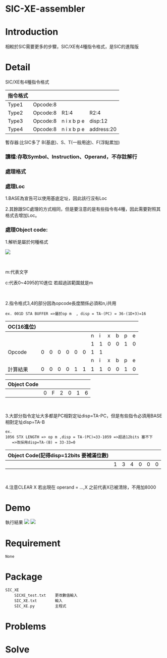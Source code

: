 SIC-XE-assembler
===
# Introduction
相較於SIC需要更多的步驟，SIC/XE有4種指令格式，是SIC的進階版

# Detail
SIC/XE有4種指令格式


| 指令格式 |  | | |
| ---|---|---|---|
| Type1 | Opcode:8 | | |
| Type2 | Opcode:8 |R1:4 |R2:4 |
| Type3 | Opcode:8 |n	i	x	b	p	e |disp:12 |
| Type4  |Opcode:8 |n	i	x	b	p	e |address:20 |

暫存器:比SIC多了 B(基底)、S、T(一般用途)、F(浮點累加)

### 讀檔:存取Symbol、Instruction、Operand，不存註解行
### 處理格式
### 處理Loc
1.BASE為宣告可以使用基底定址，因此該行沒有Loc


2.其餘跟SIC處理的方式相同，但是要注意的是有些指令有4種，因此需要對照其格式去增加Loc。

### 處理Object code:
1.解析是屬於何種格式

![](https://i.imgur.com/X1sMm9E.png)

</br>

m:代表文字

c:代表0~4095的10進位  若超過該範圍就是m

</br>

2.指令格式3,4的部分因為opcode長度關係必須和n,i共用

    ex. 001D STA BUFFER =>屬於op m  , disp = TA-(PC) = 36-(1D+3)=16


| OC(16進位)| |  | | | | |  | | | | | |
|---|---|---|---|---|---|---|---|---|---|---|---|---|
| |  | | | | | | n |i |x |b |p |e |
| |  | | | | | | 1 | 1| 0|0 | 1| 0|
|Opcode | 0| 0 | 0|0 | 0|0 |1  |1 | | | | |
| | | | | | | |n |i |x |b |p | e|
|計算結果| 0| 0 |0 |0 |1|1 |1  |1 |0 |0 |1 |0 |

| Object Code|  | | | | | |
|---|---|---|---|---|---|---|
| |0 |F  |2 |0 |1 |6 |



</br>

3.大部分指令定址大多都是PC相對定址disp=TA-PC，但是有些指令必須用BASE相對定址disp=TA-B
    
    ex.
    1056 STX LENGTH => op m ,disp = TA-(PC)=33-1059 =>超過12bits 塞不下
	   =>改採用disp=TA-(B) = 33-33=0
    
| Object Code(記得disp=12bits 要補滿位數)|  | | | | | |
|---|---|---|---|---|---|---|
| |1 |3  |4 |0 |0 |0 |

</br>

4.注意CLEAR X 若出現在 operand = ...,X 之前代表X已被清除，不用加8000

# Demo
執行結果
![](https://i.imgur.com/aGWFL0J.png)
![](https://i.imgur.com/C5Gi0M4.png)


# Requirement
    None
# Package
    SIC_XE
        SICXE_test.txt    更改數值輸入         
        SIC_XE.txt        輸入
        SIC_XE.py         主程式
# Problems

# Solve
